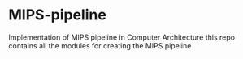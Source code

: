 # MIPS-pipeline
Implementation of MIPS pipeline in Computer Architecture this repo contains all the modules for creating the MIPS pipeline
